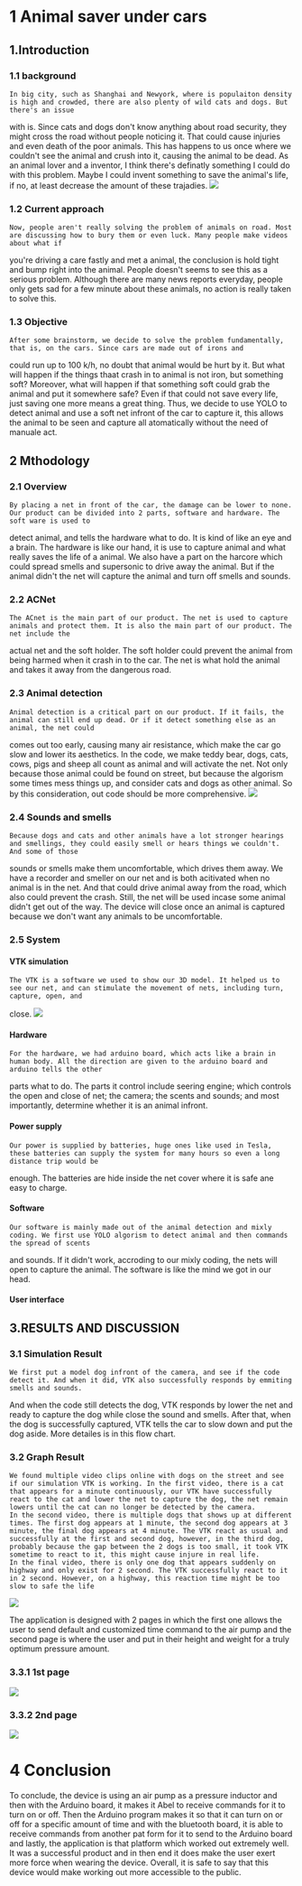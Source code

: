 # 1 Animal saver under cars

## 1.Introduction

### 1.1 background

	In big city, such as Shanghai and Newyork, where is populaiton density is high and crowded, there are also plenty of wild cats and dogs. But there's an issue
with is. Since cats and dogs don't know anything about road security, they might cross the road without people noticing it. That could cause injuries and even death of
the poor animals. This has happens to us once where we couldn't see the animal and crush into it, causing the animal to be dead. As an animal lover and a inventor, I 
think there's definatly something I could do with this problem. Maybe I could invent something to save the animal's life, if no, at least decrease the amount of these 
trajadies.
![](https://raw.githubusercontent.com/MMean-YingDie/MMean-YingDie.github.io/main/u%3D490135195%2C4184572886%26fm%3D253%26fmt%3Dauto%26app%3D138%26f%3DJPEG.webp)

### 1.2 Current approach
	Now, people aren't really solving the problem of animals on road. Most are discussing how to bury them or even luck. Many people make videos about what if
you're driving a care fastly and met a animal, the conclusion is hold tight and bump right into the animal. People doesn't seems to see this as a serious problem.
Although there are many news reports everyday, people only gets sad for a few minute about these animals, no action is really taken to solve this.

### 1.3 Objective
	After some brainstorm, we decide to solve the problem fundamentally, that is, on the cars. Since cars are made out of irons and
could run up to 100 k/h, no doubt that animal would be hurt by it. But what will happen if the things thaat crash in to animal is not iron, but something soft?
Moreover, what will happen if that something soft could grab the animal and put it somewhere safe? Even if that could not save every life, just saving one more means a 
great thing. Thus, we decide to use YOLO to detect animal and use a soft net infront of the car to capture it, this allows the animal to be seen and capture all atomatically without the need of manuale act.



## 2 Mthodology
### 2.1 Overview
	By placing a net in front of the car, the damage can be lower to none. Our product can be divided into 2 parts, software and hardware. The soft ware is used to
detect animal, and tells the hardware what to do. It is kind of like an eye and a brain. The hardware is like our hand, it is use to capture animal and what really
saves the life of a animal. We also have a part on the harcore which could spread smells and supersonic to drive away the animal. But if the animal didn't the net will
capture the animal and turn off smells and sounds.
	
### 2.2 ACNet
	The ACnet is the main part of our product. The net is used to capture animals and protect them. It is also the main part of our product. The net include the
actual net and the soft holder. The soft holder could prevent the animal from being harmed when it crash in to the car. The net is what hold the animal and takes it
away from the dangerous road.

### 2.3 Animal detection
	Animal detection is a critical part on our product. If it fails, the animal can still end up dead. Or if it detect something else as an animal, the net could
comes out too early, causing many air resistance, which make the car go slow and lower its aesthetics. In the code, we make teddy bear, dogs, cats, cows, pigs and
sheep all count as animal and will activate the net. Not only because those animal could be found on street, but because the algorism some times mess things up, and
consider cats and dogs as other animal. So by this consideration, out code should be more comprehensive.
![](https://github.com/MMean-YingDie/MMean-YingDie.github.io/blob/main/dog%20crossing%20street%201.PNG)

### 2.4 Sounds and smells
	Because dogs and cats and other animals have a lot stronger hearings and smellings, they could easily smell or hears things we couldn't. And some of those
sounds or smells make them uncomfortable, which drives them away. We have a recorder and smeller on our net and is both acitivated when no animal is in the net. And
that could drive animal away from the road, which also could prevent the crash. Still, the net will be used incase some animal didn't get out of the way. The device
will close once an animal is captured because we don't want any animals to be uncomfortable.


### 2.5 System 

#### VTK simulation
	The VTK is a software we used to show our 3D model. It helped us to see our net, and can stimulate the movement of nets, including turn, capture, open, and
close.
![](https://github.com/MMean-YingDie/MMean-YingDie.github.io/blob/main/simulation.PNG)
#### Hardware
	For the hardware, we had arduino board, which acts like a brain in human body. All the direction are given to the arduino board and arduino tells the other
parts what to do. The parts it control include seering engine; which controls the open and close of net; the camera; the scents and sounds; and most importantly,
determine whether it is an animal infront. 

#### Power supply
	Our power is supplied by batteries, huge ones like used in Tesla, these batteries can supply the system for many hours so even a long distance trip would be
enough. The batteries are hide inside the net cover where it is safe ane easy to charge.

#### Software
	Our software is mainly made out of the animal detection and mixly coding. We first use YOLO algorism to detect animal and then commands the spread of scents
and sounds. If it didn't work, accroding to our mixly coding, the nets will open to capture the animal. The software is like the mind we got in our head.

#### User interface



## 3.RESULTS AND DISCUSSION

### 3.1 Simulation Result
	We first put a model dog infront of the camera, and see if the code detect it. And when it did, VTK also successfully responds by emmiting smells and sounds.
And when the code still detects the dog, VTK responds by lower the net and ready to capture the dog while close the sound and smells. After that, when the dog is
successfully captured, VTK tells the car to slow down and put the dog aside. More detailes is in this flow chart.

### 3.2 Graph Result
	We found multiple video clips online with dogs on the street and see if our simulation VTK is working. In the first video, there is a cat that appears for a minute continuously, our VTK have successfully react to the cat and lower the net to capture the dog, the net remain lowers until the cat can no longer be detected by the camera.
	In the second video, there is multiple dogs that shows up at different times. The first dog appears at 1 minute, the second dog appears at 3 minute, the final dog appears at 4 minute. The VTK react as usual and successfully at the first and second dog, however, in the third dog, probably because the gap between the 2 dogs is too small, it took VTK sometime to react to it, this might cause injure in real life.
	In the final video, there is only one dog that appears suddenly on highway and only exist for 2 second. The VTK successfully react to it in 2 second. However, on a highway, this reaction time might be too slow to safe the life

![](https://raw.githubusercontent.com/MMean-YingDie/MMean-YingDie.github.io/main/u%3D11001331%2C1772941715%26fm%3D253%26fmt%3Dauto%26app%3D138%26f%3DJPEG.webp)
	
The application is designed with 2 pages in which the first one allows the user to send default and customized time command to the air pump and the second page is where the user and put in their height and weight for a truly optimum pressure amount.
### 3.3.1 1st page
![](https://github.com/PheromG/pheromg.github.io/blob/master/32f702175dfeca4d6abb34ec4c90701.jpg)
### 3.3.2 2nd page
![](https://github.com/PheromG/pheromg.github.io/blob/master/01f5820053f390a9daed240dbc50f1b.jpg)






 






# 4 Conclusion
To conclude, the device is using an air pump as a pressure inductor and then with the Arduino board, it makes it Abel to receive commands for it to turn on or off. Then the Arduino program makes it so that it can turn on or off for a specific amount of time and with the bluetooth board, it is able to receive commands from another pat form for it to send to the Arduino board and lastly, the application is that platform which worked out extremely well. It was a successful product and in then end it does make the user exert more force when wearing the device. Overall, it is safe to say that this device would make working out more accessible to the public.
